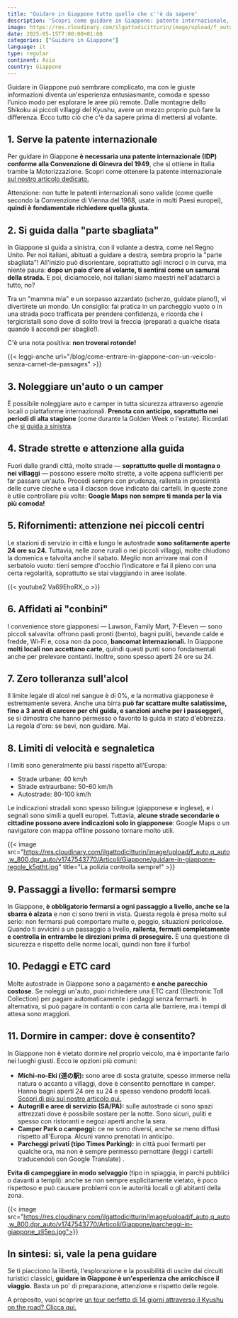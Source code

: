 ```yaml
---
title: 'Guidare in Giappone tutto quello che c''è da sapere'
description: 'Scopri come guidare in Giappone: patente internazionale, noleggio auto, strade strette, pedaggi e consigli per camper. Esplora Kyushu e Shikoku con libertà!'
image: https://res.cloudinary.com/ilgattodicitturin/image/upload/f_auto,q_auto,w_800,dpr_auto/v1713007643/Articoli/Giappone/guidare-in-giappone_ime6kr.jpg
date: 2025-05-15T7:00:00+01:00
categories: ["Guidare in Giappone"]
language: it
type: regular   
continent: Asia
country: Giappone
---
```

Guidare in Giappone può sembrare complicato, ma con le giuste informazioni diventa un'esperienza entusiasmante, comoda e spesso l'unico modo per esplorare le aree più remote. Dalle montagne dello Shikoku ai piccoli villaggi del Kyushu, avere un mezzo proprio può fare la differenza. Ecco tutto ciò che c'è da sapere prima di mettersi al volante.

## 1. Serve la patente internazionale
Per guidare in Giappone **è necessaria una patente internazionale (IDP) conforme alla Convenzione di Ginevra del 1949**, che si ottiene in Italia tramite la Motorizzazione. Scopri come ottenere la patente internazionale [sul nostro articolo dedicato.](/blog/patente-internazionale-come-fare-guida-completa)

Attenzione: non tutte le patenti internazionali sono valide (come quelle secondo la Convenzione di Vienna del 1968, usate in molti Paesi europei), **quindi è fondamentale richiedere quella giusta.**

## 2. Si guida dalla "parte sbagliata"
In Giappone si guida a sinistra, con il volante a destra, come nel Regno Unito. Per noi italiani, abituati a guidare a destra, sembra proprio la "parte sbagliata"! All'inizio può disorientare, soprattutto agli incroci o in curva, ma niente paura: **dopo un paio d'ore al volante, ti sentirai come un samurai della strada.** E poi, diciamocelo, noi italiani siamo maestri nell'adattarci a tutto, no? 

Tra un "mamma mia" e un sorpasso azzardato (scherzo, guidate piano!), vi divertirete un mondo. Un consiglio: fai pratica in un parcheggio vuoto o in una strada poco trafficata per prendere confidenza, e ricorda che i tergicristalli sono dove di solito trovi la freccia (preparati a qualche risata quando li accendi per sbaglio!).

C'è una nota positiva: **non troverai rotonde!**

{{< leggi-anche url="/blog/come-entrare-in-giappone-con-un-veicolo-senza-carnet-de-passages" >}}

## 3. Noleggiare un'auto o un camper
È possibile noleggiare auto e camper in tutta sicurezza attraverso agenzie locali o piattaforme internazionali. **Prenota con anticipo, soprattutto nei periodi di alta stagione** (come durante la Golden Week o l'estate). Ricordati che [si guida a sinistra](#2-si-guida-dalla-parte-sbagliata).

## 4. Strade strette e attenzione alla guida
Fuori dalle grandi città, molte strade — **soprattutto quelle di montagna o nei villaggi** — possono essere molto strette, a volte appena sufficienti per far passare un'auto. Procedi sempre con prudenza, rallenta in prossimità delle curve cieche e usa il clacson dove indicato dai cartelli. In queste zone è utile controllare più volte: **Google Maps non sempre ti manda per la via più comoda!**

## 5. Rifornimenti: attenzione nei piccoli centri
Le stazioni di servizio in città e lungo le autostrade **sono solitamente aperte 24 ore su 24.** Tuttavia, nelle zone rurali o nei piccoli villaggi, molte chiudono la domenica e talvolta anche il sabato. Meglio non arrivare mai con il serbatoio vuoto: tieni sempre d'occhio l'indicatore e fai il pieno con una certa regolarità, soprattutto se stai viaggiando in aree isolate.

{{< youtube2 Va69EhoRX_o >}}

## 6. Affidati ai "conbini"
I convenience store giapponesi — Lawson, Family Mart, 7-Eleven — sono piccoli salvavita: offrono pasti pronti (bento), bagni puliti, bevande calde e fredde, Wi-Fi e, cosa non da poco, **bancomat internazionali.** In Giappone **molti locali non accettano carte**, quindi questi punti sono fondamentali anche per prelevare contanti. Inoltre, sono spesso aperti 24 ore su 24.

## 7. Zero tolleranza sull'alcol
Il limite legale di alcol nel sangue è di 0%, e la normativa giapponese è estremamente severa. Anche una birra **può far scattare multe salatissime, fino a 3 anni di carcere per chi guida, e sanzioni anche per i passeggeri,** se si dimostra che hanno permesso o favorito la guida in stato d'ebbrezza. La regola d'oro: se bevi, non guidare. Mai.

## 8. Limiti di velocità e segnaletica
I limiti sono generalmente più bassi rispetto all'Europa:
* Strade urbane: 40 km/h
* Strade extraurbane: 50-60 km/h
* Autostrade: 80-100 km/h

Le indicazioni stradali sono spesso bilingue (giapponese e inglese), e i segnali sono simili a quelli europei. Tuttavia, **alcune strade secondarie o cittadine possono avere indicazioni solo in giapponese**: Google Maps o un navigatore con mappa offline possono tornare molto utili.

{{< image src="https://res.cloudinary.com/ilgattodicitturin/image/upload/f_auto,q_auto,w_800,dpr_auto/v1747543770/Articoli/Giappone/guidare-in-giappone-regole_k5qtht.jpg" title="La polizia controlla sempre!" >}}  

## 9. Passaggi a livello: fermarsi sempre
In Giappone, **è obbligatorio fermarsi a ogni passaggio a livello, anche se la sbarra è alzata** e non ci sono treni in vista. Questa regola è presa molto sul serio: non fermarsi può comportare multe o, peggio, situazioni pericolose. Quando ti avvicini a un passaggio a livello, **rallenta, fermati completamente e controlla in entrambe le direzioni prima di proseguire.** È una questione di sicurezza e rispetto delle norme locali, quindi non fare il furbo!

## 10. Pedaggi e ETC card
Molte autostrade in Giappone sono a pagamento **e anche parecchio costose**. Se noleggi un'auto, puoi richiedere una ETC card (Electronic Toll Collection) per pagare automaticamente i pedaggi senza fermarti. In alternativa, si può pagare in contanti o con carta alle barriere, ma i tempi di attesa sono maggiori.

## 11. Dormire in camper: dove è consentito?
In Giappone non è vietato dormire nel proprio veicolo, ma è importante farlo nei luoghi giusti. Ecco le opzioni più comuni:
* **Michi-no-Eki (道の駅):** sono aree di sosta gratuite, spesso immerse nella natura o accanto a villaggi, dove è consentito pernottare in camper. Hanno bagni aperti 24 ore su 24 e spesso vendono prodotti locali. [Scopri di più sul nostro articolo qui.](/blog/sosta-camper-in-giappone-molto-piu-di-un-parcheggio)
* **Autogrill e aree di servizio (SA/PA):** sulle autostrade ci sono spazi attrezzati dove è possibile sostare per la notte. Sono sicuri, puliti e spesso con ristoranti e negozi aperti anche la sera.
* **Camper Park o campeggi:** ce ne sono diversi, anche se meno diffusi rispetto all'Europa. Alcuni vanno prenotati in anticipo.
* **Parcheggi privati (tipo Times Parking):** in città puoi fermarti per qualche ora, ma non è sempre permesso pernottare (leggi i cartelli traducendoli con Google Translate) .

**Evita di campeggiare in modo selvaggio** (tipo in spiaggia, in parchi pubblici o davanti a templi): anche se non sempre esplicitamente vietato, è poco rispettoso e può causare problemi con le autorità locali o gli abitanti della zona.

{{< image src="https://res.cloudinary.com/ilgattodicitturin/image/upload/f_auto,q_auto,w_800,dpr_auto/v1747543770/Articoli/Giappone/parcheggi-in-giappone_zlj5eo.jpg">}}  

## In sintesi: sì, vale la pena guidare
Se ti piacciono la libertà, l'esplorazione e la possibilità di uscire dai circuiti turistici classici, **guidare in Giappone è un'esperienza che arricchisce il viaggio.** Basta un po' di preparazione, attenzione e rispetto delle regole. 

A proposito, vuoi scoprire [un tour perfetto di 14 giorni attraverso il Kyushu on the road? Clicca qui.](/blog/un-giappone-diverso-14-giorni-on-the-road-nel-selvaggio-kyushu) 